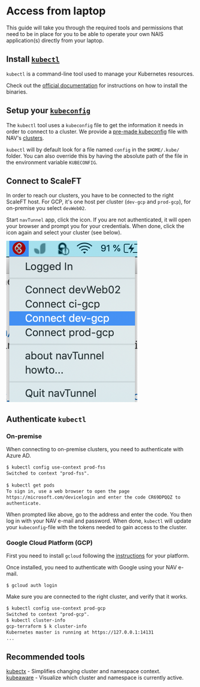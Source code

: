 # Access from laptop

This guide will take you through the required tools and permissions that need to be in place for you to be able to operate your own NAIS application\(s\) directly from your laptop.

## Install [`kubectl`](https://kubernetes.io/docs/tasks/tools/install-kubectl)

`kubectl` is a command-line tool used to manage your Kubernetes resources.

Check out the [official documentation](https://kubernetes.io/docs/tasks/tools/install-kubectl) for instructions on how to install the binaries.

## Setup your [`kubeconfig`](https://kubernetes.io/docs/concepts/configuration/organize-cluster-access-kubeconfig/)

The `kubectl` tool uses a `kubeconfig` file to get the information it needs in order to connect to a cluster. We provide a [pre-made kubeconfig](https://github.com/navikt/kubeconfigs) file with NAV's [clusters](/#nais-clusters).

`kubectl` will by default look for a file named `config` in the `$HOME/.kube/` folder. You can also override this by having the absolute path of the file in the environment variable `KUBECONFIG`.

## Connect to ScaleFT

In order to reach our clusters, you have to be connected to the right ScaleFT host. For GCP, it's one host per cluster \(`dev-gcp` and `prod-gcp`\), for on-premise you select `devWeb02`.

Start `navTunnel` app, click the icon. If you are not authenticated, it will open your browser and prompt you for your credentials. When done, click the icon again and select your cluster \(see below\).

![Select a cluster to connect to](../.gitbook/assets/scale_connect.png)

## Authenticate `kubectl`

### On-premise

When connecting to on-premise clusters, you need to authenticate with Azure AD.

```text
$ kubectl config use-context prod-fss
Switched to context "prod-fss".

$ kubectl get pods
To sign in, use a web browser to open the page https://microsoft.com/devicelogin and enter the code CR69DPQQZ to authenticate.
```

When prompted like above, go to the address and enter the code. You then log in with your NAV e-mail and password. When done, `kubectl` will update your `kubeconfig`-file with the tokens needed to gain access to the cluster.

### Google Cloud Platform \(GCP\)

First you need to install `gcloud` following the [instructions](https://cloud.google.com/sdk/docs/#install_the_latest_cloud_tools_version_cloudsdk_current_version) for your platform.

Once installed, you need to authenticate with Google using your NAV e-mail.

```text
$ gcloud auth login
```

Make sure you are connected to the right cluster, and verify that it works.

```text
$ kubectl config use-context prod-gcp
Switched to context "prod-gcp".
$ kubectl cluster-info
gcp-terraform $ k cluster-info
Kubernetes master is running at https://127.0.0.1:14131
...
```

## Recommended tools

[kubectx](https://github.com/ahmetb/kubectx) - Simplifies changing cluster and namespace context.  
[kubeaware](https://github.com/jhrv/kubeaware) - Visualize which cluster and namespace is currently active.

